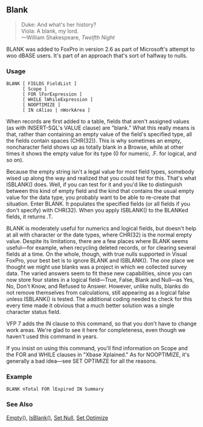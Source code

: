 ## Blank

>Duke: And what's her history?<br>
 Viola: A blank, my lord.<br>
 &mdash;William Shakespeare, *Twelfth Night*

BLANK was added to FoxPro in version 2.6 as part of Microsoft's attempt to woo dBASE users. It's part of an approach that's sort of halfway to nulls.

### Usage

```foxpro
BLANK [ FIELDS FieldList ]
      [ Scope ]
      [ FOR lForExpression ]
      [ WHILE lWhileExpression ]
      [ NOOPTIMIZE ]
      [ IN cAlias | nWorkArea ]
```

When records are first added to a table, fields that aren't assigned values (as with INSERT-SQL's VALUE clause) are "blank." What this really means is that, rather than containing an empty value of the field's specified type, all the fields contain spaces (CHR(32)). This is why sometimes an empty, noncharacter field shows up as totally blank in a Browse, while at other times it shows the empty value for its type (0 for numeric, .F. for logical, and so on). 

Because the empty string isn't a legal value for most field types, somebody wised up along the way and realized that you could test for this. That's what ISBLANK() does. Well, if you can test for it and you'd like to distinguish between this kind of empty field and the kind that contains the usual empty value for the data type, you probably want to be able to re-create that situation. Enter BLANK. It populates the specified fields (or all fields if you don't specify) with CHR(32). When you apply ISBLANK() to the BLANKed fields, it returns .T.

BLANK is moderately useful for numerics and logical fields, but doesn't help at all with character or the date types, where CHR(32) is the normal empty value. Despite its limitations, there are a few places where BLANK seems useful&mdash;for example, when recycling deleted records, or for clearing several fields at a time. On the whole, though, with true nulls supported in Visual FoxPro, your best bet is to ignore BLANK and ISBLANK(). The one place we thought we might use blanks was a project in which we collected survey data. The varied answers seem to fit these new capabilities, since you can now store four states in a logical field&mdash;True, False, Blank and Null&mdash;as Yes, No, Don't Know, and Refused to Answer. However, unlike nulls, blanks do not remove themselves from calculations, still appearing as a logical false unless ISBLANK() is tested.  The additional coding needed to check for this every time made it obvious that a much better solution was a single character status field.

VFP 7 adds the IN clause to this command, so that you don't have to change work areas. We're glad to see it here for completeness, even though we haven't used this command in years.

If you insist on using this command, you'll find information on Scope and the FOR and WHILE clauses in "Xbase Xplained." As for NOOPTIMIZE, it's generally a bad idea&mdash;see SET OPTIMIZE for all the reasons.

### Example

```foxpro
BLANK nTotal FOR lExpired IN Summary
```
### See Also

[Empty()](s4g009.md), [IsBlank()](s4g044.md), [Set Null](s4g622.md), [Set Optimize](s4g095.md)
